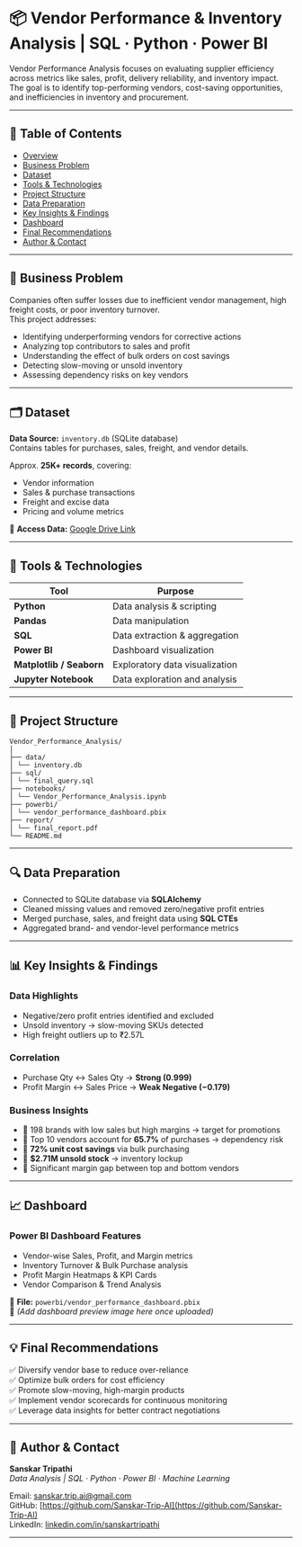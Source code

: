 # 📦 Vendor Performance & Inventory Analysis | SQL · Python · Power BI  

Vendor Performance Analysis focuses on evaluating supplier efficiency across metrics like sales, profit, delivery reliability, and inventory impact. The goal is to identify top-performing vendors, cost-saving opportunities, and inefficiencies in inventory and procurement.

---

## 📘 Table of Contents
- [Overview](#-vendor-performance-analysis)
- [Business Problem](#-business-problem)
- [Dataset](#️-dataset)
- [Tools & Technologies](#-tools--technologies)
- [Project Structure](#-project-structure)
- [Data Preparation](#-data-preparation)
- [Key Insights & Findings](#-key-insights--findings)
- [Dashboard](#-dashboard)
- [Final Recommendations](#-final-recommendations)
- [Author & Contact](#-author--contact)

---

## 🧩 Business Problem

Companies often suffer losses due to inefficient vendor management, high freight costs, or poor inventory turnover.  
This project addresses:

- Identifying underperforming vendors for corrective actions  
- Analyzing top contributors to sales and profit  
- Understanding the effect of bulk orders on cost savings  
- Detecting slow-moving or unsold inventory  
- Assessing dependency risks on key vendors  

---

## 🗂️ Dataset

**Data Source:** `inventory.db` (SQLite database)  
Contains tables for purchases, sales, freight, and vendor details.

Approx. **25K+ records**, covering:
- Vendor information  
- Sales & purchase transactions  
- Freight and excise data  
- Pricing and volume metrics  

📁 **Access Data:** [Google Drive Link](https://drive.google.com/file/d/1OycGXzQfY5aKn1kbR07l_Qw7pQ_hlrkp/view?usp=sharing)

---

## 🧰 Tools & Technologies

| Tool | Purpose |
|------|----------|
| **Python** | Data analysis & scripting |
| **Pandas** | Data manipulation |
| **SQL** | Data extraction & aggregation |
| **Power BI** | Dashboard visualization |
| **Matplotlib / Seaborn** | Exploratory data visualization |
| **Jupyter Notebook** | Data exploration and analysis |

---

## 🧱 Project Structure
```
Vendor_Performance_Analysis/
│
├── data/
│ └── inventory.db
├── sql/
│ └── final_query.sql
├── notebooks/
│ └── Vendor_Performance_Analysis.ipynb
├── powerbi/
│ └── vendor_performance_dashboard.pbix
├── report/
│ └── final_report.pdf
└── README.md
```

---

## 🔍 Data Preparation

- Connected to SQLite database via **SQLAlchemy**  
- Cleaned missing values and removed zero/negative profit entries  
- Merged purchase, sales, and freight data using **SQL CTEs**  
- Aggregated brand- and vendor-level performance metrics  

---

## 📊 Key Insights & Findings

### Data Highlights
- Negative/zero profit entries identified and excluded  
- Unsold inventory → slow-moving SKUs detected  
- High freight outliers up to ₹2.57L  

### Correlation
- Purchase Qty ↔ Sales Qty → **Strong (0.999)**  
- Profit Margin ↔ Sales Price → **Weak Negative (−0.179)**  

### Business Insights
- 🔹 198 brands with low sales but high margins → target for promotions  
- 🔹 Top 10 vendors account for **65.7%** of purchases → dependency risk  
- 🔹 **72% unit cost savings** via bulk purchasing  
- 🔹 **$2.71M unsold stock** → inventory lockup  
- 🔹 Significant margin gap between top and bottom vendors  

---

## 📈 Dashboard

### Power BI Dashboard Features
- Vendor-wise Sales, Profit, and Margin metrics  
- Inventory Turnover & Bulk Purchase analysis  
- Profit Margin Heatmaps & KPI Cards  
- Vendor Comparison & Trend Analysis  

📁 **File:** `powerbi/vendor_performance_dashboard.pbix`  
📸 *(Add dashboard preview image here once uploaded)*

---

## 💡 Final Recommendations

✅ Diversify vendor base to reduce over-reliance  
✅ Optimize bulk orders for cost efficiency  
✅ Promote slow-moving, high-margin products  
✅ Implement vendor scorecards for continuous monitoring  
✅ Leverage data insights for better contract negotiations  


---

## 👤 Author & Contact  
**Sanskar Tripathi**  
_Data Analysis | SQL · Python · Power BI · Machine Learning_  


Email: [sanskar.trip.ai@gmail.com](mailto:sanskar.trip.ai@gmail.com)  
GitHub: [https://github.com/Sanskar-Trip-AI](https://github.com/Sanskar-Trip-AI)  
LinkedIn: [linkedin.com/in/sanskartripathi](https://www.linkedin.com/in/sanskartripathi)

---

